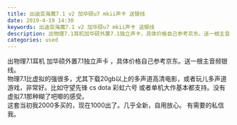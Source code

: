 ```yaml
---
title: 出迪亚海魔7.1 v2 加华硕u7 mkii声卡 送银线
date: 2019-4-19 14:30
keywords: 出迪亚海魔7.1 v2 加华硕u7 mkii声卡 送银线
description: 出物理7.1耳机加华硕外置7.1独立声卡，具体价格自己参考京东。送一根主音频银线。物理7.1比虚拟的强很多，尤其下载20gb以上的多声道高清电影，或者玩儿多声道游戏，非常好。比如守望先锋csdota彩虹六号或者单机大作基本都支持。没有虚拟7
categories: used
---
```

<td class="t_f" id="postmessage_3549776">

出物理7.1耳机 加华硕外置7.1独立声卡 ，具体价格自己参考京东。送一根主音频银线。<br/>
物理7.1比虚拟的强很多，尤其下载20gb以上的多声道高清电影，或者玩儿多声道游戏，非常好。比如守望先锋 cs dota 彩虹六号 或者单机大作基本都支持。没有虚拟7.1那种糊了吧唧的感受。<br/>
这套当初我2000多买的，现在1000出了。几乎全新，自用放心。 有需要的私信我。<br/>
<img alt="" border="0" class="zoom" data-cf-modified-a0a932fdbacba99c487ab116-="" file="http://www.flw.ph/data/appbyme/upload/image/201904/19/arAzNI7DEqxJ.jpg" id="aimg_Mg2g8" lazyloadthumb="1" onclick="" onmouseover="" src="http://www.flw.ph/data/appbyme/upload/image/201904/19/arAzNI7DEqxJ.jpg"/><br/>
</td>
